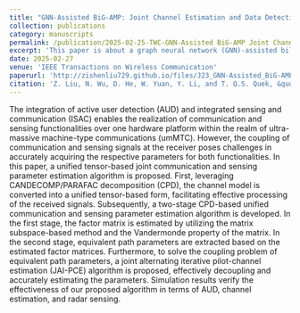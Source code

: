 ```yaml
---
title: "GNN-Assisted BiG-AMP: Joint Channel Estimation and Data Detection for Massive MIMO Receiver"
collection: publications
category: manuscripts
permalink: /publication/2025-02-25-TWC-GNN-Assisted BiG-AMP Joint Channel Estimation and Data Detection for Massive MIMO Receiver-number-23
excerpt: 'This paper is about a graph neural network (GNN)-assisted bilinear inference approach to enhance the receiver performance of the MIMO system through message passing-based joint channel estimation and data detection (JCD).'
date: 2025-02-27
venue: 'IEEE Transactions on Wireless Communication'
paperurl: 'http://zishenliu729.github.io/files/J23_GNN-Assisted_BiG-AMP_Joint_Channel_Estimation_and_Data_Detection_for_Massive_MIMO_Receiver.pdf'
citation: 'Z. Liu, N. Wu, D. He, W. Yuan, Y. Li, and T. Q.S. Quek, &quot;GNN-Assisted BiG-AMP: Joint Channel Estimation and Data Detection for Massive MIMO Receiver,&quot; <i>IEEE Trans. Wireless Commun.</i>, vol. 24, no. 6, pp. 4631-4646, Apr. 2025.'
---
```


The integration of active user detection (AUD) and integrated sensing and communication (ISAC) enables the realization of communication and sensing functionalities over one hardware platform within the realm of ultra-massive machine-type communications (umMTC). However, the coupling of communication and sensing signals at the receiver poses challenges in accurately acquiring the respective parameters for both functionalities. In this paper, a unified tensor-based joint communication and sensing parameter estimation algorithm is proposed. First, leveraging CANDECOMP/PARAFAC decomposition (CPD), the channel model is converted into a unified tensor-based form, facilitating effective processing of the received signals. Subsequently, a two-stage CPD-based unified communication and sensing parameter estimation algorithm is developed. In the first stage, the factor matrix is estimated by utilizing the matrix subspace-based method and the Vandermonde property of the matrix. In the second stage, equivalent path parameters are extracted based on the estimated factor matrices. Furthermore, to solve the coupling problem of equivalent path parameters, a joint alternating iterative pilot-channel estimation (JAI-PCE) algorithm is proposed, effectively decoupling and accurately estimating the parameters. Simulation results verify the effectiveness of our proposed algorithm in terms of AUD, channel estimation, and radar sensing.